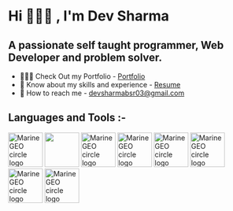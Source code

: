   # Hi 🙋🏻‍♂️ , I'm Dev Sharma

  ## A passionate self taught programmer, Web Developer and problem solver.

  * 👨🏻‍🎓 Check Out my Portfolio - [Portfolio](https://devportfolio-io.vercel.app/)
  * 📑 Know about my skills and experience - [Resume](https://drive.google.com/file/d/1_rqmdU05EmEnFI1XPcFDX49Kl8QakrdR/view?usp=sharing)
  * 📧 How to reach me - [devsharmabsr03@gmail.com](devsharmabsr03@gmail.com)

## Languages and Tools :-
<img src="https://github.com/devgithubsharma/Dev-Portfolio.io/assets/96568994/cd7d0286-3f8a-4f10-8ad9-8bc82a276f19" alt="MarineGEO circle logo" style="height: 70px; width:70px;"/>
<img src="https://github.com/devgithubsharma/Dev-Portfolio.io/assets/96568994/c7608f22-ebaf-4b1f-8c0a-9e2bc7bb802a" style="height: 70px; width:70px;"/>
<img src="https://github.com/devgithubsharma/Dev-Portfolio.io/assets/96568994/b198f1fc-154b-4ba7-aabe-d82be85f75de" alt="MarineGEO circle logo" style="height: 70px; width:70px;"/>
<img src="https://github.com/devgithubsharma/Dev-Portfolio.io/assets/96568994/77ecd003-c750-4c14-a208-8c3ec8541632" alt="MarineGEO circle logo" style="height: 70px; width:70px;"/>
<img src="https://github.com/devgithubsharma/Dev-Portfolio.io/assets/96568994/b2e08333-46cb-48ef-aa40-f99d39be22f0" alt="MarineGEO circle logo" style="height: 70px; width:70px;"/>
<img src="https://github.com/devgithubsharma/Dev-Portfolio.io/assets/96568994/5a8b0d81-98ea-4c8a-95e6-bca4f40e92c8" alt="MarineGEO circle logo" style="height: 70px; width:70px;"/>
  <img src="https://thumbs.dreamstime.com/b/java-logo-vector-design-commercial-brand-trademark-118452997.jpg" alt="MarineGEO circle logo" style="height: 70px; width:70px;"/>
  <img src="https://github.com/devgithubsharma/Dev-Portfolio.io/assets/96568994/9b0ffd4d-17ed-4ae8-bdde-135a02170a62" alt="MarineGEO circle logo" style="height: 70px; width:70px;"/>



    

